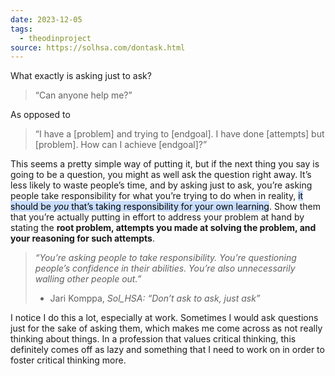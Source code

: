 ```yaml
---
date: 2023-12-05
tags:
  - theodinproject
source: https://solhsa.com/dontask.html
---
```

What exactly is asking just to ask?

> “Can anyone help me?”

As opposed to

> “I have a [problem] and trying to [endgoal]. I have done [attempts] but [problem]. How can I achieve [endgoal]?”

This seems a pretty simple way of putting it, but if the next thing you say is going to be a question, you might as well ask the question right away. It’s less likely to waste people’s time, and by asking just to ask, you’re asking people take responsibility for what you’re trying to do when in reality, <mark style="background: #ADCCFFA6;">it should be *you* that’s taking responsibility for your own learning</mark>. Show them that you’re actually putting in effort to address your problem at hand by stating the **root problem, attempts you made at solving the problem, and your reasoning for such attempts**.

> *“You’re asking people to take responsibility. You’re questioning people’s confidence in their abilities. You’re also unnecessarily walling other people out.”*
> - Jari Komppa, *Sol_HSA: “Don’t ask to ask, just ask”*

I notice I do this a lot, especially at work. Sometimes I would ask questions just for the sake of asking them, which makes me come across as not really thinking about things. In a profession that values critical thinking, this definitely comes off as lazy and something that I need to work on in order to foster critical thinking more.